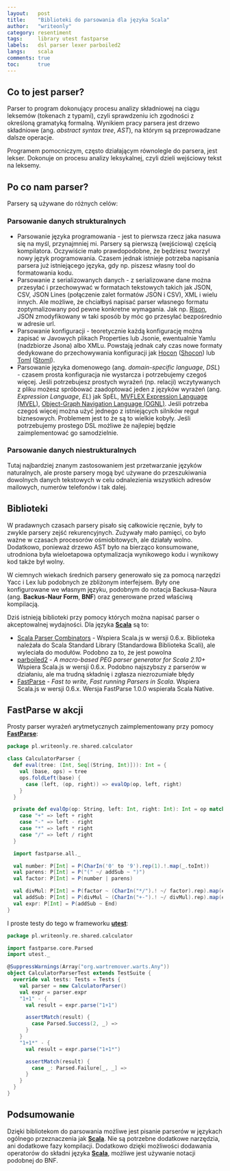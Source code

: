 ```yaml
---
layout:   post
title:    "Biblioteki do parsowania dla języka Scala"
author:   "writeonly"
category: resentiment
tags:     library utest fastparse
labels:   dsl parser lexer parboiled2 
langs:    scala
comments: true
toc:      true
---
```


## Co to jest parser?

Parser to program dokonujący procesu analizy składniowej na ciągu leksemów (tokenach z typami),
czyli sprawdzeniu ich zgodności z określoną gramatyką formalną.
Wynikiem pracy parsera jest drzewo składniowe (ang. *abstract syntax tree*, *AST*),
na którym są przeprowadzane dalsze operacje.

Programem pomocniczym, często działającym równolegle do parsera, jest lekser. 
Dokonuje on procesu analizy leksykalnej,
czyli dzieli wejściowy tekst na leksemy.

## Po co nam parser?
Parsery są używane do różnych celów:

### Parsowanie danych strukturalnych
* Parsowanie języka programowania - 
jest to pierwsza rzecz jaka nasuwa się na myśl, przynajmniej mi. 
Parsery są pierwszą (wejściową) częścią kompilatora. 
Oczywiście mało prawdopodobne, że będziesz tworzył nowy język programowania. 
Czasem jednak istnieje potrzeba napisania parsera już istniejącego języka, 
gdy np. piszesz własny tool do formatowania kodu.
* Parsowanie z serializowanych danych - 
z serializowane dane można przesyłać i przechowywać w formatach tekstowych takich jak 
JSON, CSV, JSON Lines (połączenie zalet formatów JSON i CSV), XML i wielu innych. 
Ale możliwe, że chciałbyś napisać parser własnego formatu zoptymalizowany pod pewne konkretne wymagania.
Jak np. [Rison](https://github.com/Hronom/jackson-dataformat-rison),
JSON zmodyfikowany w taki sposób by móc go przesyłać bezpośrednio w adresie url.
* Parsowanie konfiguracji - 
teoretycznie każdą konfigurację można zapisać w Javowych plikach Properties lub Jsonie, ewentualnie Yamlu (nadzbiorze Jsona) albo XMLu.
Powstają jednak cały czas nowe formaty dedykowane do przechowywania konfiguracji jak 
[Hocon](<https://github.com/lightbend/config>) ([Shocon](<https://github.com/jvican/stoml>)) 
lub
[Toml](<https://github.com/toml-lang/toml>) ([Stoml](<https://github.com/jvican/stoml>)).
* Parsowanie języka domenowego (ang. *domain-specific language*, *DSL*) -
czasem prosta konfiguracja nie wystarcza i potrzebujemy czegoś więcej.
Jeśli potrzebujesz prostych wyrażeń (np. relacji) wczytywanych z pliku możesz spróbować zaadoptować jeden z języków wyrażeń (ang. *Expression Language*, *EL*) jak 
SpEL,
[MVFLEX Expression Language (MVEL)](<https://github.com/mvel/mvel>), 
[Object-Graph Navigation Language (OGNL)](<https://github.com/apache/commons-ognl>).
Jeśli potrzeba czegoś więcej można użyć jednego z istniejących silników reguł biznesowych.
Problemem jest to że są to wielkie kobyły. 
Jeśli potrzebujemy prostego DSL możliwe że najlepiej będzie zaimplementować go samodzielnie.
 

### Parsowanie danych niestrukturalnych

Tutaj najbardziej znanym zastosowaniem jest przetwarzanie języków naturalnych, 
ale proste parsery mogą być używane do przeszukiwania dowolnych danych tekstowych w celu odnalezienia 
wszystkich adresów mailowych, numerów telefonów i tak dalej. 

## Biblioteki 

W pradawnych czasach parsery pisało się całkowicie ręcznie, były to zwykle parsery zejść rekurencyjnych. 
Zużywały mało pamięci, co było ważne w czasach procesorów ośmiobitowych, ale działały wolno.
Dodatkowo, ponieważ drzewo AST było na bierząco konsumowane, 
utrodniona była wieloetapowa optymalizacja wynikowego kodu
i wynikowy kod także był wolny. 

W ciemnych wiekach średnich parsery generowało się za pomocą narzędzi Yacc i Lex lub podobnych ze zbliżonym interfejsem.
Były one konfigurowane we własnym języku,
podobnym do notacja Backusa-Naura (ang. **Backus-Naur Form**, **BNF**)
oraz generowane przed właściwą kompilacją.

Dziś istnieją biblioteki przy pomocy których można napisać parser o akceptowalnej wydajności.
Dla języka **[Scala](/posts-by-langs/scala)** są to:

* [Scala Parser Combinators](<https://github.com/scala/scala-parser-combinators>) -
Wspiera Scala.js w wersji 0.6.x.
Biblioteka należała do Scala Standard Library (Standardowa Biblioteka Scali), ale wyleciała do modułów.
Podobno za to, że jest powolna
* [parboiled2](<https://github.com/sirthias/parboiled2>) -
*A macro-based PEG parser generator for Scala 2.10+*
Wspiera Scala.js w wersji 0.6.x.
Podobno najszybszy z parserów w działaniu, ale ma trudną składnię i zgłasza niezrozumiałe błędy
* [FastParse](<http://www.lihaoyi.com/fastparse/>) - 
*Fast to write, Fast running Parsers in Scala*.
Wspiera Scala.js w wersji 0.6.x. 
Wersja FastParse 1.0.0 wspierała Scala Native.

## FastParse w akcji

Prosty parser wyrażeń arytmetycznych zaimplementowany przy pomocy **[FastParse](/posts-by-tags/fastparse)**:
```scala
package pl.writeonly.re.shared.calculator

class CalculatorParser {
  def eval(tree: (Int, Seq[(String, Int)])): Int = {
    val (base, ops) = tree
    ops.foldLeft(base) {
      case (left, (op, right)) => evalOp(op, left, right)
    }
  }

  private def evalOp(op: String, left: Int, right: Int): Int = op match {
    case "+" => left + right
    case "-" => left - right
    case "*" => left * right
    case "/" => left / right
  }

  import fastparse.all._

  val number: P[Int] = P(CharIn('0' to '9').rep(1).!.map(_.toInt))
  val parens: P[Int] = P("(" ~/ addSub ~ ")")
  val factor: P[Int] = P(number | parens)

  val divMul: P[Int] = P(factor ~ (CharIn("*/").! ~/ factor).rep).map(eval)
  val addSub: P[Int] = P(divMul ~ (CharIn("+-").! ~/ divMul).rep).map(eval)
  val expr: P[Int] = P(addSub ~ End)
}
```
I proste testy do tego w frameworku **[utest](/posts-by-tags/utest)**:
```scala
package pl.writeonly.re.shared.calculator

import fastparse.core.Parsed
import utest._

@SuppressWarnings(Array("org.wartremover.warts.Any"))
object CalculatorParserTest extends TestSuite {
  override val tests: Tests = Tests {
    val parser = new CalculatorParser()
    val expr = parser.expr
    "1+1" - {
      val result = expr.parse("1+1")

      assertMatch(result) {
        case Parsed.Success(2, _) =>
      }
    }
    "1+1*" - {
      val result = expr.parse("1+1*")

      assertMatch(result) {
        case _: Parsed.Failure[_, _] =>
      }
    }
  }
}
```

## Podsumowanie

Dzięki bibliotekom do parsowania możliwe jest pisanie parserów w językach ogólnego przeznaczenia jak **[Scala](/posts-by-langs/scala)**.
Nie są potrzebne dodatkowe narzędzia, ani dodatkowe fazy kompilacji.
Dodatkowo dzięki możliwości dodawania operatorów do składni języka **[Scala](/posts-by-langs/scala)**,
możliwe jest używanie notacji podobnej do BNF.
